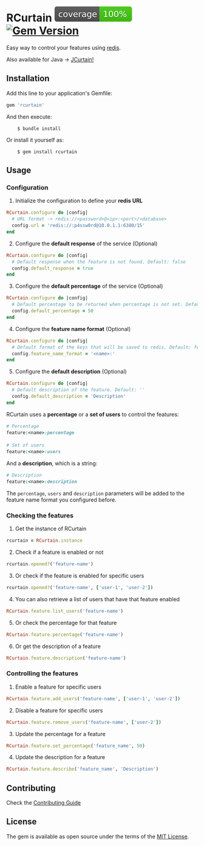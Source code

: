 # RCurtain ![SimpleCov](/coverage/coverage.svg) [![Gem Version](https://badge.fury.io/rb/rcurtain.svg)](https://badge.fury.io/rb/rcurtain)

Easy way to control your features using [redis](http://redis.io/).

Also available for Java -> [JCurtain!](https://github.com/moip/jcurtain)

## Installation

Add this line to your application's Gemfile:

```ruby
gem 'rcurtain'
```

And then execute:

```
    $ bundle install
```

Or install it yourself as:

```
    $ gem install rcurtain
```

## Usage

### Configuration

1. Initialize the configuration to define your **redis URL**

```ruby
RCurtain.configure do |config|
  # URL format -> redis://<password>@<ip>:<port>/<database>
  config.url = 'redis://:p4ssw0rd@10.0.1.1:6380/15'
end
```

2. Configure the **default response** of the service (Optional)

```ruby
RCurtain.configure do |config|
  # Default response when the feature is not found. Default: false
  config.default_response = true
end
```

3. Configure the **default percentage** of the service (Optional)

```ruby
RCurtain.configure do |config|
  # Default percentage to be returned when percentage is not set. Default: 0
  config.default_percentage = 50
end
```

4. Configure the **feature name format** (Optional)

```ruby
RCurtain.configure do |config|
  # Default format of the keys that will be saved to redis. Default: feature:<name>:
  config.feature_name_format = '<name>:'
end
```

5. Configure the **default description** (Optional)

```ruby
RCurtain.configure do |config|
  # Default description of the feature. Default: ''
  config.default_description = 'Description'
end
```

RCurtain uses a **percentage** or a **set of users** to control the features:
```ruby
# Percentage
feature:<name>:percentage

# Set of users
feature:<name>:users
```

And a **description**, which is a string:
```ruby
# Description
feature:<name>:description
```

The `percentage`, `users` and `description` parameters will be added to the feature name format you configured before.

### Checking the features

1. Get the instance of RCurtain
```ruby
rcurtain = RCurtain.instance
```

2. Check if a feature is enabled or not
```ruby
rcurtain.opened?('feature-name')
```

3. Or check if the feature is enabled for specific users
```ruby
rcurtain.opened?('feature-name', ['user-1', 'user-2'])
```

4. You can also retrieve a list of users that have that feature enabled
```ruby
RCurtain.feature.list_users('feature-name')
```

5. Or check the percentage for that feature
```ruby
RCurtain.feature.percentage('feature-name')
```

6. Or get the description of a feature
```ruby
RCurtain.feature.description('feature-name')
```

### Controlling the features

1. Enable a feature for specific users
```ruby
RCurtain.feature.add_users('feature-name', ['user-1', 'user-2'])
```

2. Disable a feature for specific users
```ruby
RCurtain.feature.remove_users('feature-name', ['user-2'])
```

3. Update the percentage for a feature
```ruby
RCurtain.feature.set_percentage('feature_name', 50)
```

4. Update the description for a feature
```ruby
RCurtain.feature.describe('feature_name', 'Description')
```

## Contributing

Check the [Contributing Guide](CONTRIBUTING.md)

## License

The gem is available as open source under the terms of the [MIT License](LICENSE).

